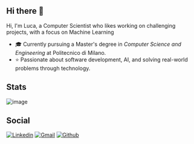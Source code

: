## Hi there 👋

Hi, I'm Luca, a Computer Scientist who likes working on challenging projects, with a focus on Machine Learning

- 🎓 Currently pursuing a Master's degree in *Computer Science and Engineering* at Politecnico di Milano.
- ⭐ Passionate about software development, AI, and solving real-world problems through technology.


<!--
**Lp1807/Lp1807** is a ✨ _special_ ✨ repository because its `README.md` (this file) appears on your GitHub profile.

Here are some ideas to get you started:

- 🔭 I’m currently working on ...
- 
- 👯 I’m looking to collaborate on ...
- 🤔 I’m looking for help with ...
- 💬 Ask me about ...
- 📫 How to reach me: ...
- 😄 Pronouns: ...
- ⚡ Fun fact: ...
<img align="center" src="https://github-readme-stats.vercel.app/api?username=Lp1807&show_icons=true&layout=compact&langs_count=8&title_color=a277ff&icon_color=ffca85&text_color=61ffca&bg_color=15141b&border_color=15141b" alt="Lp1807's github stats" />

-->

## Stats
<!--![image](https://github-readme-stats.vercel.app/api/top-langs/?username=Lp1807&theme=dark -->
![image](https://github-profile-summary-cards.vercel.app/api/cards/profile-details?username=Lp1807&theme=dark)

## Social
[![Linkedin](https://img.shields.io/badge/linkedin%20-%230077B5.svg?&style=for-the-badge&logo=linkedin&logoColor=onedark)](https://www.linkedin.com/in/lucapagano-/)
[![Gmail](https://img.shields.io/badge/Gmail-D14836?style=for-the-badge&logo=gmail&logoColor=white)](mailto:luca.pagano1807@gmail.com)
[![Github](https://img.shields.io/badge/GitHub-100000?style=for-the-badge&logo=github&logoColor=white)](https://www.github.com/Lp1807/)
